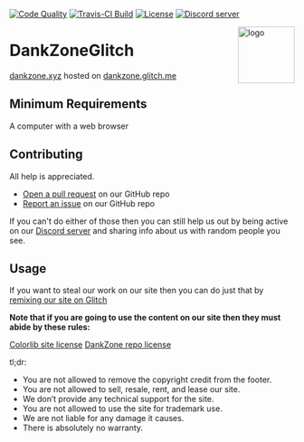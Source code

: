 <p>
  <a href="https://app.codacy.com/project/LeoDoesThings/dankzone.xyz/dashboard?bid=13535743"><img src="https://img.shields.io/codacy/grade/c9a7e2488d544a09b4d5dc415d9af208?style=for-the-badge" alt="Code Quality"></a>
  <a href="https://travis-ci.org/DankZone/dankzone.xyz"><img src="https://img.shields.io/travis/DankZone/dankzone.xyz?style=for-the-badge" alt="Travis-CI Build"></a>
  <a href="https://github.com/DankZone/dankzone.xyz/blob/glitch/LICENSE.md"><img src="https://img.shields.io/github/license/DankZone/dankzone.xyz?style=for-the-badge" alt="License"></a>
  <a href="https://discord.gg/gwamp7n"><img src="https://img.shields.io/discord/344369585950294016?logo=Discord&style=for-the-badge" alt="Discord server"></a>
</p>

<img align="right" alt="logo" width="100" src="https://cdn.dankzone.xyz/archive/dankzone/icons/DzSQAURE.png">

# DankZoneGlitch

[dankzone.xyz](https://dankzone.xyz/) hosted on [dankzone.glitch.me](https://dankzone.glitch.me/)

## Minimum Requirements

A computer with a web browser

## Contributing

All help is appreciated.

- [Open a pull request](https://github.com/DankZone/dankzone.xyz/pulls) on our GitHub repo
- [Report an issue](https://github.com/DankZone/dankzone.xyz/issues) on our GitHub repo

If you can't do either of those then you can still help us out by being active on our [Discord server](https://discordapp.com/invite/gwamp7n) and sharing info about us with random people you see.

## Usage

If you want to steal our work on our site then you can do just that by [remixing our site on Glitch](https://glitch.com/edit/#!/dankzonediscord)

**Note that if you are going to use the content on our site then they must abide by these rules:**

[Colorlib site license](https://colorlib.com/wp/licence/)
[DankZone repo license](https://github.com/DankZone/dankzone.xyz/blob/master/LICENSE.md)

tl;dr:

- You are not allowed to remove the copyright credit from the footer.
- You are not allowed to sell, resale, rent, and lease our site.
- We don’t provide any technical support for the site.
- You are not allowed to use the site for trademark use.
- We are not liable for any damage it causes.
- There is absolutely no warranty.
